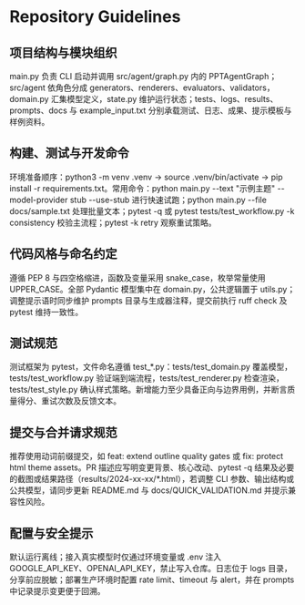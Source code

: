 # Repository Guidelines

## 项目结构与模块组织
main.py 负责 CLI 启动并调用 src/agent/graph.py 内的 PPTAgentGraph；src/agent 依角色分成 generators、renderers、evaluators、validators，domain.py 汇集模型定义，state.py 维护运行状态；tests、logs、results、prompts、docs 与 example_input.txt 分别承载测试、日志、成果、提示模板与样例资料。

## 构建、测试与开发命令
环境准备顺序：python3 -m venv .venv → source .venv/bin/activate → pip install -r requirements.txt。常用命令：python main.py --text "示例主题" --model-provider stub --use-stub 进行快速试跑；python main.py --file docs/sample.txt 处理批量文本；pytest -q 或 pytest tests/test_workflow.py -k consistency 校验主流程；pytest -k retry 观察重试策略。

## 代码风格与命名约定
遵循 PEP 8 与四空格缩进，函数及变量采用 snake_case，枚举常量使用 UPPER_CASE。全部 Pydantic 模型集中在 domain.py，公共逻辑置于 utils.py；调整提示语时同步维护 prompts 目录与生成器注释，提交前执行 ruff check 及 pytest 维持一致性。

## 测试规范
测试框架为 pytest，文件命名遵循 test_*.py：tests/test_domain.py 覆盖模型，tests/test_workflow.py 验证端到端流程，tests/test_renderer.py 检查渲染，tests/test_style.py 确认样式策略。新增能力至少具备正向与边界用例，并断言质量得分、重试次数及反馈文本。

## 提交与合并请求规范
推荐使用动词前缀提交，如 feat: extend outline quality gates 或 fix: protect html theme assets。PR 描述应写明变更背景、核心改动、pytest -q 结果及必要的截图或结果路径（results/2024-xx-xx/*.html），若调整 CLI 参数、输出结构或公共模型，请同步更新 README.md 与 docs/QUICK_VALIDATION.md 并提示兼容性风险。

## 配置与安全提示
默认运行离线；接入真实模型时仅通过环境变量或 .env 注入 GOOGLE_API_KEY、OPENAI_API_KEY，禁止写入仓库。日志位于 logs 目录，分享前应脱敏；部署生产环境时配置 rate limit、timeout 与 alert，并在 prompts 中记录提示变更便于回溯。
